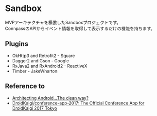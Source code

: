 # Sandbox
MVPアーキテクチャを模倣したSandboxプロジェクトです。  
ConnpassのAPIからイベント情報を取得して表示するだけの機能を持ちます。

## Plugins
- OkHttp3 and Retrofit2 - Square
- Dagger2 and Gson - Google
- RxJava2 and RxAndroid2 - ReactiveX
- Timber - JakeWharton

## Reference to
- [Architecting Android...The clean way?](https://fernandocejas.com/2014/09/03/architecting-android-the-clean-way/)
- [DroidKaigi/conference-app-2017: The Official Conference App for DroidKaigi 2017 Tokyo](https://github.com/DroidKaigi/conference-app-2017)
